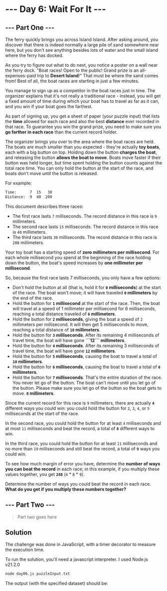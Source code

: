 # --- Day 6: Wait For It ---

## --- Part One ---

The ferry quickly brings you across Island Island. After asking around, you discover that there is indeed normally a large pile of sand somewhere near here, but you don't see anything besides lots of water and the small island where the ferry has docked.

As you try to figure out what to do next, you notice a poster on a wall near the ferry dock. "Boat races! Open to the public! Grand prize is an all-expenses-paid trip to **Desert Island**!" That must be where the sand comes from! Best of all, the boat races are starting in just a few minutes.

You manage to sign up as a competitor in the boat races just in time. The organizer explains that it's not really a traditional race - instead, you will get a fixed amount of time during which your boat has to travel as far as it can, and you win if your boat goes the farthest.

As part of signing up, you get a sheet of paper (your puzzle input) that lists the **time** allowed for each race and also the best **distance** ever recorded in that race. To guarantee you win the grand prize, you need to make sure you **go farther in each race** than the current record holder.

The organizer brings you over to the area where the boat races are held. The boats are much smaller than you expected - they're actually **toy boats**, each with a big button on top. Holding down the button **charges the boat**, and releasing the button **allows the boat to move**. Boats move faster if their button was held longer, but time spent holding the button counts against the total race time. You can only hold the button at the start of the race, and boats don't move until the button is released.

For example:

```txt
Time:      7  15   30
Distance:  9  40  200
```

This document describes three races:

* The first race lasts ```7``` milliseconds. The record distance in this race is ```9``` millimeters.
* The second race lasts ```15``` milliseconds. The record distance in this race is ```40``` millimeters.
* The third race lasts ```30``` milliseconds. The record distance in this race is ```200``` millimeters.

Your toy boat has a starting speed of **zero millimeters per millisecond**. For each whole millisecond you spend at the beginning of the race holding down the button, the boat's speed increases by **one millimeter per millisecond**.

So, because the first race lasts 7 milliseconds, you only have a few options:

* Don't hold the button at all (that is, hold it for **```0``` milliseconds**) at the start of the race. The boat won't move; it will have traveled **```0``` millimeters** by the end of the race.
* Hold the button for **```1``` millisecond** at the start of the race. Then, the boat will travel at a speed of 1 millimeter per millisecond for 6 milliseconds, reaching a total distance traveled of **```6``` millimeters**.
* Hold the button for **```2``` milliseconds**, giving the boat a speed of ```2``` millimeters per millisecond. It will then get 5 milliseconds to move, reaching a total distance of **```10``` millimeters**.
* Hold the button for **```3``` milliseconds**. After its remaining 4 milliseconds of travel time, the boat will have gone `**``12``` millimeters**.
* Hold the button for **```4``` milliseconds**. After its remaining 3 milliseconds of travel time, the boat will have gone **```12``` millimeters**.
* Hold the button for **```5``` milliseconds**, causing the boat to travel a total of **```10``` millimeters**.
* Hold the button for **```6``` milliseconds**, causing the boat to travel a total of **```6``` millimeters**.
* Hold the button for **```7``` milliseconds**. That's the entire duration of the race. You never let go of the button. The boat can't move until you let go of the button. Please make sure you let go of the button so the boat gets to move. **```0``` millimeters**.

Since the current record for this race is ```9``` millimeters, there are actually **```4```** different ways you could win: you could hold the button for ```2```, ```3```, ```4```, or ```5``` milliseconds at the start of the race.

In the second race, you could hold the button for at least ```4``` milliseconds and at most ```11``` milliseconds and beat the record, a total of **```8```** different ways to win.

In the third race, you could hold the button for at least ```11``` milliseconds and no more than ```19``` milliseconds and still beat the record, a total of **```9```** ways you could win.

To see how much margin of error you have, determine the **number of ways you can beat the record** in each race; in this example, if you multiply these values together, you get **```288```** (```4``` \* ```8``` \* ```9```).

Determine the number of ways you could beat the record in each race. **What do you get if you multiply these numbers together?**

## --- Part Two ---

> Part two goes here

## Solution

The challenge was done in JavaScript, with a timer decorator to measure the execution time.

To run the solution, you'll need a javascript interpreter. I used Node.js v21.2.0

```zsh
node day06.js puzzleInput.txt
```

The output (with the specified dataset) should be:

```zsh

```
